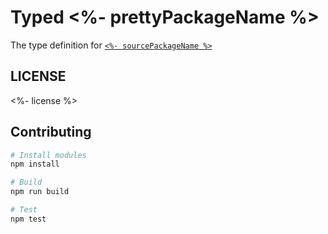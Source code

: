 # Typed <%- prettyPackageName %>
The type definition for [`<%- sourcePackageName %>`](<%- sourcePackageUrl %>)

## LICENSE
<%- license %>

## Contributing

```sh
# Install modules
npm install

# Build
npm run build

# Test
npm test
```